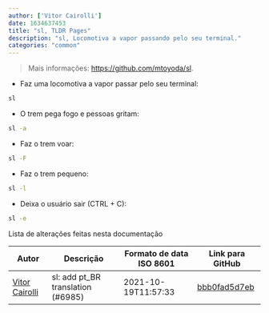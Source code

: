 ```yaml
---
author: ['Vitor Cairolli']
date: 1634637453
title: "sl, TLDR Pages"
description: "sl, Locomotiva a vapor passando pelo seu terminal."
categories: "common"
---
```

> Mais informações: <https://github.com/mtoyoda/sl>.

- Faz uma locomotiva a vapor passar pelo seu terminal:

```bash
sl
```

- O trem pega fogo e pessoas gritam:

```bash
sl -a
```

- Faz o trem voar:

```bash
sl -F
```

- Faz o trem pequeno:

```bash
sl -l
```

- Deixa o usuário sair (CTRL + C):

```bash
sl -e
```
Lista de alterações feitas nesta documentação


Autor | Descrição | Formato de data ISO 8601 | Link para GitHub
------|-----|-----|-----
[Vitor Cairolli](mailto:67999092+VitorCairolli@users.noreply.github.com) | sl: add pt_BR translation (#6985) | 2021-10-19T11:57:33 | [bbb0fad5d7eb](https://github.com/tldr-pages/tldr/commit/bbb0fad5d7eb3f12cc95471be88533336cf0e945)

